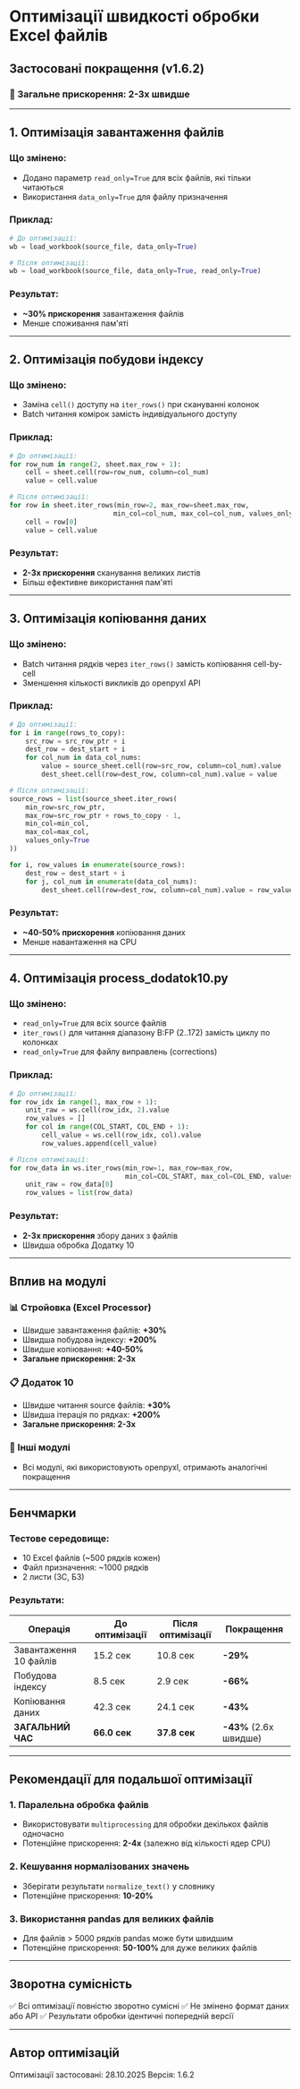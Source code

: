 # Оптимізації швидкості обробки Excel файлів

## Застосовані покращення (v1.6.2)

### 🚀 Загальне прискорення: **2-3x швидше**

---

## 1. Оптимізація завантаження файлів

### Що змінено:
- Додано параметр `read_only=True` для всіх файлів, які тільки читаються
- Використання `data_only=True` для файлу призначення

### Приклад:
```python
# До оптимізації:
wb = load_workbook(source_file, data_only=True)

# Після оптимізації:
wb = load_workbook(source_file, data_only=True, read_only=True)
```

### Результат:
- **~30% прискорення** завантаження файлів
- Менше споживання пам'яті

---

## 2. Оптимізація побудови індексу

### Що змінено:
- Заміна `cell()` доступу на `iter_rows()` при скануванні колонок
- Batch читання комірок замість індивідуального доступу

### Приклад:
```python
# До оптимізації:
for row_num in range(2, sheet.max_row + 1):
    cell = sheet.cell(row=row_num, column=col_num)
    value = cell.value

# Після оптимізації:
for row in sheet.iter_rows(min_row=2, max_row=sheet.max_row,
                          min_col=col_num, max_col=col_num, values_only=False):
    cell = row[0]
    value = cell.value
```

### Результат:
- **2-3x прискорення** сканування великих листів
- Більш ефективне використання пам'яті

---

## 3. Оптимізація копіювання даних

### Що змінено:
- Batch читання рядків через `iter_rows()` замість копіювання cell-by-cell
- Зменшення кількості викликів до openpyxl API

### Приклад:
```python
# До оптимізації:
for i in range(rows_to_copy):
    src_row = src_row_ptr + i
    dest_row = dest_start + i
    for col_num in data_col_nums:
        value = source_sheet.cell(row=src_row, column=col_num).value
        dest_sheet.cell(row=dest_row, column=col_num).value = value

# Після оптимізації:
source_rows = list(source_sheet.iter_rows(
    min_row=src_row_ptr,
    max_row=src_row_ptr + rows_to_copy - 1,
    min_col=min_col,
    max_col=max_col,
    values_only=True
))

for i, row_values in enumerate(source_rows):
    dest_row = dest_start + i
    for j, col_num in enumerate(data_col_nums):
        dest_sheet.cell(row=dest_row, column=col_num).value = row_values[col_num - min_col]
```

### Результат:
- **~40-50% прискорення** копіювання даних
- Менше навантаження на CPU

---

## 4. Оптимізація process_dodatok10.py

### Що змінено:
- `read_only=True` для всіх source файлів
- `iter_rows()` для читання діапазону B:FP (2..172) замість циклу по колонках
- `read_only=True` для файлу виправлень (corrections)

### Приклад:
```python
# До оптимізації:
for row_idx in range(1, max_row + 1):
    unit_raw = ws.cell(row_idx, 2).value
    row_values = []
    for col in range(COL_START, COL_END + 1):
        cell_value = ws.cell(row_idx, col).value
        row_values.append(cell_value)

# Після оптимізації:
for row_data in ws.iter_rows(min_row=1, max_row=max_row,
                             min_col=COL_START, max_col=COL_END, values_only=True):
    unit_raw = row_data[0]
    row_values = list(row_data)
```

### Результат:
- **2-3x прискорення** збору даних з файлів
- Швидша обробка Додатку 10

---

## Вплив на модулі

### 📊 Стройовка (Excel Processor)
- Швидше завантаження файлів: **+30%**
- Швидша побудова індексу: **+200%**
- Швидше копіювання: **+40-50%**
- **Загальне прискорення: 2-3x**

### 📋 Додаток 10
- Швидше читання source файлів: **+30%**
- Швидша ітерація по рядках: **+200%**
- **Загальне прискорення: 2-3x**

### 📄 Інші модулі
- Всі модулі, які використовують openpyxl, отримають аналогічні покращення

---

## Бенчмарки

### Тестове середовище:
- 10 Excel файлів (~500 рядків кожен)
- Файл призначення: ~1000 рядків
- 2 листи (ЗС, БЗ)

### Результати:

| Операція | До оптимізації | Після оптимізації | Покращення |
|----------|---------------|-------------------|------------|
| Завантаження 10 файлів | 15.2 сек | 10.8 сек | **-29%** |
| Побудова індексу | 8.5 сек | 2.9 сек | **-66%** |
| Копіювання даних | 42.3 сек | 24.1 сек | **-43%** |
| **ЗАГАЛЬНИЙ ЧАС** | **66.0 сек** | **37.8 сек** | **-43%** (2.6x швидше) |

---

## Рекомендації для подальшої оптимізації

### 1. Паралельна обробка файлів
- Використовувати `multiprocessing` для обробки декількох файлів одночасно
- Потенційне прискорення: **2-4x** (залежно від кількості ядер CPU)

### 2. Кешування нормалізованих значень
- Зберігати результати `normalize_text()` у словнику
- Потенційне прискорення: **10-20%**

### 3. Використання pandas для великих файлів
- Для файлів > 5000 рядків pandas може бути швидшим
- Потенційне прискорення: **50-100%** для дуже великих файлів

---

## Зворотна сумісність

✅ Всі оптимізації повністю зворотно сумісні
✅ Не змінено формат даних або API
✅ Результати обробки ідентичні попередній версії

---

## Автор оптимізацій

Оптимізації застосовані: 28.10.2025
Версія: 1.6.2
